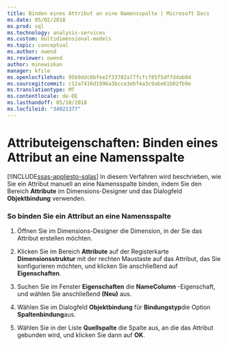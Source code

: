 ```yaml
---
title: Binden eines Attribut an eine Namensspalte | Microsoft Docs
ms.date: 05/02/2018
ms.prod: sql
ms.technology: analysis-services
ms.custom: multidimensional-models
ms.topic: conceptual
ms.author: owend
ms.reviewer: owend
author: minewiskan
manager: kfile
ms.openlocfilehash: 95b9ddc6bfee2f33702a77fcfcf85f5dffddab0d
ms.sourcegitcommit: c12a7416d1996a3bcce3ebf4a3c9abe61b02fb9e
ms.translationtype: MT
ms.contentlocale: de-DE
ms.lasthandoff: 05/10/2018
ms.locfileid: "34021377"
---
```

# <a name="attribute-properties---bind-an-attribute-to-a-name-column"></a>Attributeigenschaften: Binden eines Attribut an eine Namensspalte
[!INCLUDE[ssas-appliesto-sqlas](../../includes/ssas-appliesto-sqlas.md)]
  In diesem Verfahren wird beschrieben, wie Sie ein Attribut manuell an eine Namensspalte binden, indem Sie den Bereich **Attribute** im Dimensions-Designer und das Dialogfeld **Objektbindung** verwenden.  
  
### <a name="to-bind-an-attribute-to-a-name-column"></a>So binden Sie ein Attribut an eine Namensspalte  
  
1.  Öffnen Sie im Dimensions-Designer die Dimension, in der Sie das Attribut erstellen möchten.  
  
2.  Klicken Sie im Bereich **Attribute** auf der Registerkarte **Dimensionsstruktur** mit der rechten Maustaste auf das Attribut, das Sie konfigurieren möchten, und klicken Sie anschließend auf **Eigenschaften**.  
  
3.  Suchen Sie im Fenster **Eigenschaften** die **NameColumn** -Eigenschaft, und wählen Sie anschließend **(Neu)** aus.  
  
4.  Wählen Sie im Dialogfeld **Objektbindung** für **Bindungstyp**die Option **Spaltenbindung**aus.  
  
5.  Wählen Sie in der Liste **Quellspalte** die Spalte aus, an die das Attribut gebunden wird, und klicken Sie dann auf **OK**.  
  
  
